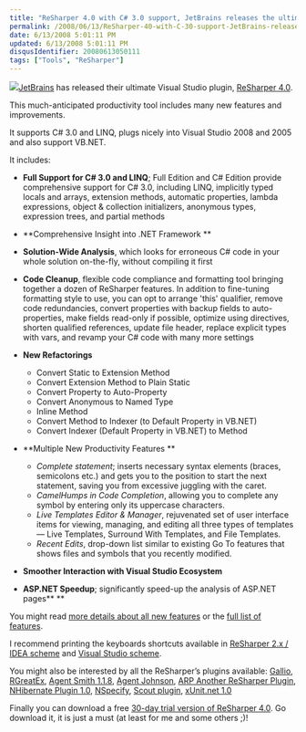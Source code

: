 ```yaml
---
title: "ReSharper 4.0 with C# 3.0 support, JetBrains releases the ultimate Visual Studio plugin"
permalink: /2008/06/13/ReSharper-40-with-C-30-support-JetBrains-releases-the-ultimate-Visual-Studio-plugin/
date: 6/13/2008 5:01:11 PM
updated: 6/13/2008 5:01:11 PM
disqusIdentifier: 20080613050111
tags: ["Tools", "ReSharper"]
---
```

[![](http://farm4.static.flickr.com/3263/2575121850_a280df26f4_o.png)](http://www.jetbrains.com/resharper/index.html)[JetBrains](http://www.jetbrains.com/) has released their ultimate Visual Studio plugin, [ReSharper 4.0](http://www.jetbrains.com/resharper/index.html). 

This much-anticipated productivity tool includes many new features and improvements.
<!-- more -->

It supports C# 3.0 and LINQ, plugs nicely into Visual Studio 2008 and 2005 and also support VB.NET.

It includes:

*   **Full Support for C# 3.0 and LINQ**; Full Edition and C# Edition provide comprehensive support for C# 3.0, including LINQ, implicitly typed locals and arrays, extension methods, automatic properties, lambda expressions, object & collection initializers, anonymous types, expression trees, and partial methods 
*   **Comprehensive Insight into .NET Framework **
*   **Solution-Wide Analysis**, which looks for erroneous C# code in your whole solution on-the-fly, without compiling it first 
*   **Code Cleanup**, flexible code compliance and formatting tool bringing together a dozen of ReSharper features. In addition to fine-tuning formatting style to use, you can opt to arrange 'this' qualifier, remove code redundancies, convert properties with backup fields to auto-properties, make fields read-only if possible, optimize using directives, shorten qualified references, update file header, replace explicit types with vars, and revamp your C# code with many more settings 
*   **New Refactorings**       

    *   Convert Static to Extension Method 
    *   Convert Extension Method to Plain Static 
    *   Convert Property to Auto-Property 
    *   Convert Anonymous to Named Type 
    *   Inline Method 
    *   Convert Method to Indexer (to Default Property in VB.NET) 
    *   Convert Indexer (Default Property in VB.NET) to Method    
*   **Multiple New Productivity Features **      

    *   *Complete statement*; inserts necessary syntax elements (braces, semicolons etc.) and gets you to the position to start the next statement, saving you from excessive juggling with the caret. 
    *   *CamelHumps in Code Completion*, allowing you to complete any symbol by entering only its uppercase characters. 
    *   *Live Templates Editor & Manager*, rejuvenated set of user interface items for viewing, managing, and editing all three types of templates — Live Templates, Surround With Templates, and File Templates. 
    *   *Recent Edits*, drop-down list similar to existing Go To features that shows files and symbols that you recently modified.    
*   **Smoother Interaction with Visual Studio Ecosystem** 
*   **ASP.NET Speedup**; significantly speed-up the analysis of ASP.NET pages** **   

You might read [more details about all new features](http://www.jetbrains.com/resharper/features/newfeatures.html) or the [full list of features](http://www.jetbrains.com/resharper/features/index.html).

I recommend printing the keyboards shortcuts available in [ReSharper 2.x / IDEA scheme](http://www.jetbrains.com/resharper/docs/ReSharper40DefaultKeymap2.pdf) and [Visual Studio scheme](http://www.jetbrains.com/resharper/docs/ReSharper40DefaultKeymap.pdf).

You might also be interested by all the ReSharper’s plugins available: [Gallio](http://www.jetbrains.com/resharper/plugins/index.html#Gallio), [RGreatEx](http://www.jetbrains.com/resharper/plugins/index.html#RGreatEx), [Agent Smith 1.1.8](http://www.jetbrains.com/resharper/plugins/index.html#Agent_Smith_11.8), [Agent Johnson](http://www.jetbrains.com/resharper/plugins/index.html#Agent_Johnson), [ARP Another ReSharper Plugin](http://www.jetbrains.com/resharper/plugins/index.html#ARP_Another_ReSharper_Plugin), [NHibernate Plugin 1.0](http://www.jetbrains.com/resharper/plugins/index.html#NHibernate_Plugin_10), [NSpecify](http://www.jetbrains.com/resharper/plugins/index.html#NSpecify), [Scout plugin](http://www.jetbrains.com/resharper/plugins/index.html#Scout_plugin), [xUnit.net 1.0](http://www.jetbrains.com/resharper/plugins/index.html#xUnitnet_1.0)

Finally you can download a free [30-day trial version of ReSharper 4.0](http://www.jetbrains.com/resharper/download/index.html). Go download it, it is just a must (at least for me and some others ;)!
